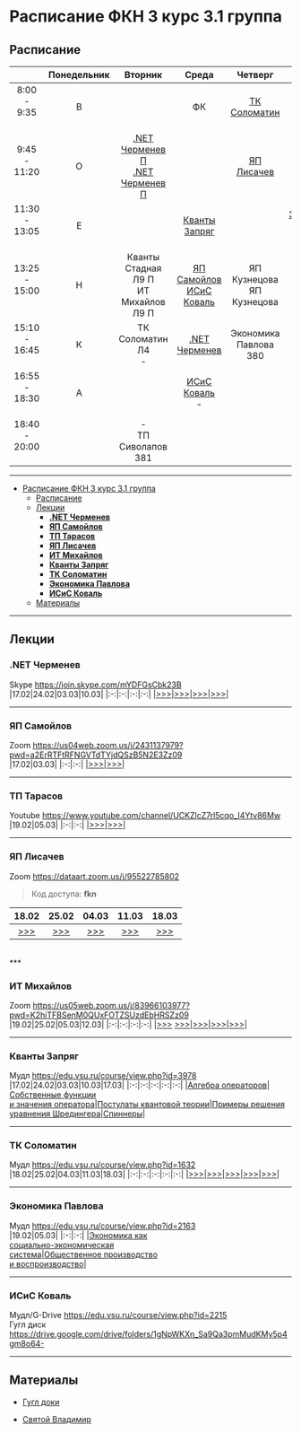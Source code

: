 # Расписание ФКН 3 курс 3.1 группа

## Расписание

||Понедельник|Вторник|Среда|Четверг|Пятница|Суббота|
|:-:|:-:|:-:|:-:|:-:|:-:|:-:|
|8:00 - 9:35<br><br>  |В||ФК|[ТК Соломатин](#тк-соломатин)|ФК|
|9:45 - 11:20<br><br> |О|[.NET Черменев П](#net-черменев)<br>[.NET Черменев П](#net-черменев)||[ЯП Лисачев](#яп-лисачев)|[ИТ Михайлов](#ит-михайлов)|
|11:30 - 13:05<br><br>|Е||[Кванты Запряг](#кванты-запряг)||[Экономика Павлова](#экономика-павлова)<br>-|-<br>ЯП Самойлов Л8 П|
|13:25 - 15:00<br><br>|Н|Кванты Стадная Л9 П <br>ИТ Михайлов Л9 П|[ЯП Самойлов](#яп-самойлов)<br>[ИСиС Коваль](#исис-коваль)|ЯП Кузнецова<br>ЯП Кузнецова|[ИСиС Коваль](#исис-коваль)|
|15:10 - 16:45<br><br>|К|ТК Соломатин  Л4<br>-|[.NET Черменев](#net-черменев)|Экономика Павлова 380|[ТП Тарасов](#тп-тарасов)<br>-|||
|16:55 - 18:30<br><br>|А||[ИСиС Коваль](#исис-коваль)<br>-||[ТП Тарасов](#тп-тарасов)<br>-|
|18:40 - 20:00<br><br>||-<br>ТП Сиволапов 381||||

***

- [Расписание ФКН 3 курс 3.1 группа](#расписание-фкн-3-курс-31-группа)
  - [Расписание](#расписание)
  - [Лекции](#лекции)
    - [**.NET Черменев**](#net-черменев)
    - [**ЯП Самойлов**](#яп-самойлов)
    - [**ТП Тарасов**](#тп-тарасов)
    - [**ЯП Лисачев**](#яп-лисачев)
    - [**ИТ Михайлов**](#ит-михайлов)
    - [**Кванты Запряг**](#кванты-запряг)
    - [**ТК Соломатин**](#тк-соломатин)
    - [**Экономика Павлова**](#экономика-павлова)
    - [**ИСиС Коваль**](#исис-коваль)
  - [Материалы](#материалы)

***

## Лекции

### **.NET Черменев**

Skype https://join.skype.com/mYDFGsCbk23B
<br>
|17.02|24.02|03.03|10.03|
|:-:|:-:|:-:|:-:|
|[>>>](https://www.youtube.com/watch?v=deq3-VS-ey8)|[>>>](https://www.youtube.com/watch?v=HCtF4QRcC44)|[>>>](https://www.youtube.com/watch?v=sgcSYIwisow)|[>>>](https://www.youtube.com/watch?v=JWGATqdYBe4)|
<br>
***

### **ЯП Самойлов**

Zoom https://us04web.zoom.us/j/2431137979?pwd=a2ErRTFtRFNGVTdTYjdQSzB5N2E3Zz09
<br>
|17.02|03.03|
|:-:|:-:|
|[>>>](https://www.youtube.com/watch?v=DxNECJzLIZA)|[>>>](https://www.youtube.com/watch?v=B0Jo9YUbY30)|
<br>
***

### **ТП Тарасов**

Youtube https://www.youtube.com/channel/UCKZlcZ7rl5cqo_I4Ytv86Mw
<br>
|19.02|05.03|
|:-:|:-:|
|[>>>](https://www.youtube.com/watch?v=DxNECJzLIZA)|[>>>](https://www.youtube.com/watch?v=B0Jo9YUbY30)|
<br>
***

### **ЯП Лисачев**

Zoom https://dataart.zoom.us/j/95522785802

>Код доступа: **fkn**

|18.02|25.02|04.03|11.03|18.03|
|:-:|:-:|:-:|:-:|:-:|
|[>>>](https://www.youtube.com/watch?v=EgIFICUa3ks)|[>>>](https://www.youtube.com/watch?v=LqmSm18i7CE)|[>>>](https://www.youtube.com/watch?v=o19SL70WIHU)|[>>>](https://www.youtube.com/watch?v=PqeziTYljgk)|[>>>](https://www.youtube.com/watch?v=XAYgQ04V-PY)|
<br>
***

### **ИТ Михайлов**

Zoom https://us05web.zoom.us/j/83966103977?pwd=K2hiTFBSenM0QUxFOTZSUzdEbHRSZz09
<br>
|19.02|25.02|05.03|12.03|
|:-:|:-:|:-:|:-:|
|[>>>](https://www.youtube.com/watch?v=fIorkfiPmHE) [>>>](https://www.youtube.com/watch?v=KnMb2_KwtH0)|[>>>](https://www.youtube.com/watch?v=ZXUkFgpH4-c)|[>>>](https://www.youtube.com/watch?v=-USL8DdiyuY)|[>>>](https://www.youtube.com/watch?v=2RQZQmRp4AY)|
<br>
***

### **Кванты Запряг**

Мудл https://edu.vsu.ru/course/view.php?id=3978
<br>
|17.02|24.02|03.03|10.03|17.03|
|:-:|:-:|:-:|:-:|:-:|
|[Алгебра операторов](https://www.youtube.com/watch?v=hxgZwEqqss8)|[Собственные функции<br>и значения оператора](https://www.youtube.com/watch?v=cWcrMok8uIw)|[Постулаты квантовой теории](https://www.youtube.com/watch?v=cotw9JPmzFw)|[Примеры решения<br> уравнения Шредингера](https://www.youtube.com/watch?v=hrPvoof0dJo&t=3197s)|[Спиннеры](https://www.youtube.com/watch?v=gPkQFFCP9uQ)|
<br>
***

### **ТК Соломатин**

Мудл https://edu.vsu.ru/course/view.php?id=1632
<br>
|18.02|25.02|04.03|11.03|18.03|
|:-:|:-:|:-:|:-:|:-:|
|[>>>](https://www.youtube.com/watch?v=WUkw7Ceiqk0)|[>>>](https://www.youtube.com/watch?v=5uTmoxPIbbo)|[>>>](https://www.youtube.com/watch?v=2LVyUlEtjpE)|[>>>](https://www.youtube.com/watch?v=UiLblfQuyc0)|[>>>](https://www.youtube.com/watch?v=-tmjGnzY-1I)|
<br>
***

### **Экономика Павлова**

Мудл https://edu.vsu.ru/course/view.php?id=2163
<br>
|19.02|05.03|
|:-:|:-:|
|[Экономика как<br>социально-экономическая<br>система](https://www.youtube.com/watch?v=CmHddE4ST9k)|[Общественное производство<br>и воспроизводство](https://www.youtube.com/watch?v=MNzAEayrjY0)|
<br>
***

### **ИСиС Коваль**

Мудл/G-Drive https://edu.vsu.ru/course/view.php?id=2215  
Гугл диск https://drive.google.com/drive/folders/1gNpWKXn_Sa9Qa3pmMudKMy5p4gm8o64-

***

## Материалы

- [Гугл доки](https://docs.google.com/spreadsheets/d/1ydhR2zpzWt_ssdq2juNnF97KP0724KDnvydPHLEuqvs/edit)

- [Святой Владимир](https://www.youtube.com/channel/UCGBQkXeY4mi8Fza3inyJkew)

